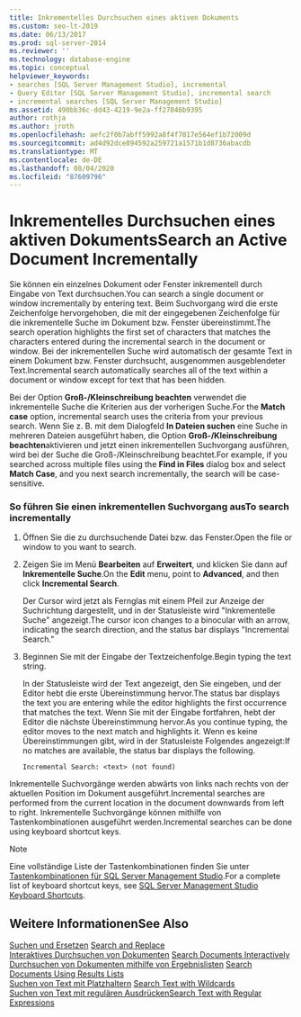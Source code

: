 ```yaml
---
title: Inkrementelles Durchsuchen eines aktiven Dokuments
ms.custom: seo-lt-2019
ms.date: 06/13/2017
ms.prod: sql-server-2014
ms.reviewer: ''
ms.technology: database-engine
ms.topic: conceptual
helpviewer_keywords:
- searches [SQL Server Management Studio], incremental
- Query Editor [SQL Server Management Studio], incremental search
- incremental searches [SQL Server Management Studio]
ms.assetid: 490bb36c-dd43-4219-9e2a-ff27046b9395
author: rothja
ms.author: jroth
ms.openlocfilehash: aefc2f0b7abff5992a8f4f7817e564ef1b72009d
ms.sourcegitcommit: ad4d92dce894592a259721a1571b1d8736abacdb
ms.translationtype: MT
ms.contentlocale: de-DE
ms.lasthandoff: 08/04/2020
ms.locfileid: "87609796"
---
```

# <a name="search-an-active-document-incrementally"></a><span data-ttu-id="b15f9-102">Inkrementelles Durchsuchen eines aktiven Dokuments</span><span class="sxs-lookup"><span data-stu-id="b15f9-102">Search an Active Document Incrementally</span></span>
  <span data-ttu-id="b15f9-103">Sie können ein einzelnes Dokument oder Fenster inkrementell durch Eingabe von Text durchsuchen.</span><span class="sxs-lookup"><span data-stu-id="b15f9-103">You can search a single document or window incrementally by entering text.</span></span> <span data-ttu-id="b15f9-104">Beim Suchvorgang wird die erste Zeichenfolge hervorgehoben, die mit der eingegebenen Zeichenfolge für die inkrementelle Suche im Dokument bzw. Fenster übereinstimmt.</span><span class="sxs-lookup"><span data-stu-id="b15f9-104">The search operation highlights the first set of characters that matches the characters entered during the incremental search in the document or window.</span></span> <span data-ttu-id="b15f9-105">Bei der inkrementellen Suche wird automatisch der gesamte Text in einem Dokument bzw. Fenster durchsucht, ausgenommen ausgeblendeter Text.</span><span class="sxs-lookup"><span data-stu-id="b15f9-105">Incremental search automatically searches all of the text within a document or window except for text that has been hidden.</span></span>  
  
 <span data-ttu-id="b15f9-106">Bei der Option **Groß-/Kleinschreibung beachten** verwendet die inkrementelle Suche die Kriterien aus der vorherigen Suche.</span><span class="sxs-lookup"><span data-stu-id="b15f9-106">For the **Match case** option, incremental search uses the criteria from your previous search.</span></span> <span data-ttu-id="b15f9-107">Wenn Sie z. B. mit dem Dialogfeld **In Dateien suchen** eine Suche in mehreren Dateien ausgeführt haben, die Option **Groß-/Kleinschreibung beachten**aktivieren und jetzt einen inkrementellen Suchvorgang ausführen, wird bei der Suche die Groß-/Kleinschreibung beachtet.</span><span class="sxs-lookup"><span data-stu-id="b15f9-107">For example, if you searched across multiple files using the **Find in Files** dialog box and select **Match Case**, and you next search incrementally, the search will be case-sensitive.</span></span>  
  
### <a name="to-search-incrementally"></a><span data-ttu-id="b15f9-108">So führen Sie einen inkrementellen Suchvorgang aus</span><span class="sxs-lookup"><span data-stu-id="b15f9-108">To search incrementally</span></span>  
  
1.  <span data-ttu-id="b15f9-109">Öffnen Sie die zu durchsuchende Datei bzw. das Fenster.</span><span class="sxs-lookup"><span data-stu-id="b15f9-109">Open the file or window to you want to search.</span></span>  
  
2.  <span data-ttu-id="b15f9-110">Zeigen Sie im Menü **Bearbeiten** auf **Erweitert**, und klicken Sie dann auf **Inkrementelle Suche**.</span><span class="sxs-lookup"><span data-stu-id="b15f9-110">On the **Edit** menu, point to **Advanced**, and then click **Incremental Search**.</span></span>  
  
     <span data-ttu-id="b15f9-111">Der Cursor wird jetzt als Fernglas mit einem Pfeil zur Anzeige der Suchrichtung dargestellt, und in der Statusleiste wird "Inkrementelle Suche" angezeigt.</span><span class="sxs-lookup"><span data-stu-id="b15f9-111">The cursor icon changes to a binocular with an arrow, indicating the search direction, and the status bar displays "Incremental Search."</span></span>  
  
3.  <span data-ttu-id="b15f9-112">Beginnen Sie mit der Eingabe der Textzeichenfolge.</span><span class="sxs-lookup"><span data-stu-id="b15f9-112">Begin typing the text string.</span></span>  
  
     <span data-ttu-id="b15f9-113">In der Statusleiste wird der Text angezeigt, den Sie eingeben, und der Editor hebt die erste Übereinstimmung hervor.</span><span class="sxs-lookup"><span data-stu-id="b15f9-113">The status bar displays the text you are entering while the editor highlights the first occurrence that matches the text.</span></span> <span data-ttu-id="b15f9-114">Wenn Sie mit der Eingabe fortfahren, hebt der Editor die nächste Übereinstimmung hervor.</span><span class="sxs-lookup"><span data-stu-id="b15f9-114">As you continue typing, the editor moves to the next match and highlights it.</span></span> <span data-ttu-id="b15f9-115">Wenn es keine Übereinstimmungen gibt, wird in der Statusleiste Folgendes angezeigt:</span><span class="sxs-lookup"><span data-stu-id="b15f9-115">If no matches are available, the status bar displays the following.</span></span>  
  
    ```  
    Incremental Search: <text> (not found)  
    ```  
  
 <span data-ttu-id="b15f9-116">Inkrementelle Suchvorgänge werden abwärts von links nach rechts von der aktuellen Position im Dokument ausgeführt.</span><span class="sxs-lookup"><span data-stu-id="b15f9-116">Incremental searches are performed from the current location in the document downwards from left to right.</span></span> <span data-ttu-id="b15f9-117">Inkrementelle Suchvorgänge können mithilfe von Tastenkombinationen ausgeführt werden.</span><span class="sxs-lookup"><span data-stu-id="b15f9-117">Incremental searches can be done using keyboard shortcut keys.</span></span>  
  
> [!NOTE]  
>  <span data-ttu-id="b15f9-118">Eine vollständige Liste der Tastenkombinationen finden Sie unter [Tastenkombinationen für SQL Server Management Studio](../../ssms/sql-server-management-studio-keyboard-shortcuts.md).</span><span class="sxs-lookup"><span data-stu-id="b15f9-118">For a complete list of keyboard shortcut keys, see [SQL Server Management Studio Keyboard Shortcuts](../../ssms/sql-server-management-studio-keyboard-shortcuts.md).</span></span>  
  
## <a name="see-also"></a><span data-ttu-id="b15f9-119">Weitere Informationen</span><span class="sxs-lookup"><span data-stu-id="b15f9-119">See Also</span></span>  
 <span data-ttu-id="b15f9-120">[Suchen und Ersetzen](search-and-replace.md) </span><span class="sxs-lookup"><span data-stu-id="b15f9-120">[Search and Replace](search-and-replace.md) </span></span>  
 <span data-ttu-id="b15f9-121">[Interaktives Durchsuchen von Dokumenten](search-documents-interactively.md) </span><span class="sxs-lookup"><span data-stu-id="b15f9-121">[Search Documents Interactively](search-documents-interactively.md) </span></span>  
 <span data-ttu-id="b15f9-122">[Durchsuchen von Dokumenten mithilfe von Ergebnislisten](search-documents-using-results-lists.md) </span><span class="sxs-lookup"><span data-stu-id="b15f9-122">[Search Documents Using Results Lists](search-documents-using-results-lists.md) </span></span>  
 <span data-ttu-id="b15f9-123">[Suchen von Text mit Platzhaltern](search-text-with-wildcards.md) </span><span class="sxs-lookup"><span data-stu-id="b15f9-123">[Search Text with Wildcards](search-text-with-wildcards.md) </span></span>  
 [<span data-ttu-id="b15f9-124">Suchen von Text mit regulären Ausdrücken</span><span class="sxs-lookup"><span data-stu-id="b15f9-124">Search Text with Regular Expressions</span></span>](search-text-with-regular-expressions.md)  
  
  
